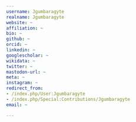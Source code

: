 ```yaml
---
username: Jgumbaragyte
realname: Jgumbaragyte
website: ~
affiliation: ~
bio: ~
github: ~
orcid: ~
linkedin: ~
googlescholar: ~
wikidata: ~
twitter: ~
mastodon-url: ~
meta: ~
instagram: ~
redirect_from:
- /index.php/User:Jgumbaragyte
- /index.php/Special:Contributions/Jgumbaragyte
email: ~

---
```


